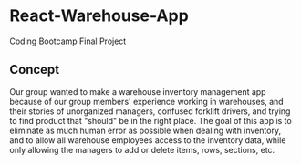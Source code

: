 # React-Warehouse-App
Coding Bootcamp Final Project

## Concept
Our group wanted to make a warehouse inventory management app because of our group members' experience working in warehouses, 
and their stories of unorganized managers, confused forklift drivers, and trying to find product that "should" be in the right 
place. The goal of this app is to eliminate as much human error as possible when dealing with inventory, and to allow all
warehouse employees access to the inventory data, while only allowing the managers to add or delete items, rows, sections, 
etc. 


